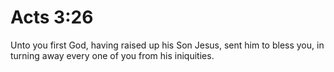 # Acts 3:26

Unto you first God, having raised up his Son Jesus, sent him to bless you, in turning away every one of you from his iniquities.
